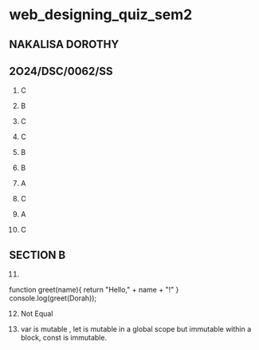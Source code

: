 # web_designing_quiz_sem2
## NAKALISA DOROTHY
## 2O24/DSC/0062/SS

1. C

2. B

3. C

4. C

5. B

6. B

7.  A

8. C 

9.  A

10.  C


## SECTION B

11. 
function greet(name){
    return "Hello," + name + "!"
}
console.log(greet(Dorah));

12.  Not Equal

13. var is mutable , let is mutable in a global scope but immutable within a block, const is immutable.






